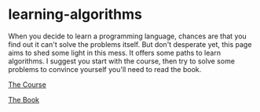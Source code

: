 # learning-algorithms

When you decide to learn a programming language, chances are that you find out it can't solve the problems itself. But don't desperate yet, this page aims to shed some light in this mess. It offers some paths to learn algorithms. I suggest you start with the course, then try to solve some problems to convince yourself you'll need to read the book.

[The Course](./the-course.md)

[The Book](./the-book.md)